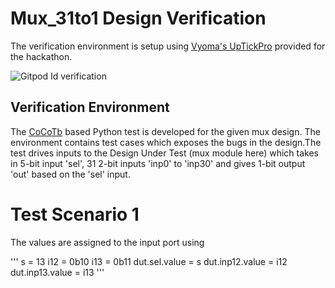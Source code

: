 # Mux_31to1 Design Verification
The verification environment is setup using [Vyoma's UpTickPro](https://vyomasystems.com/) provided for the hackathon.

![Gitpod Id verification](https://github.com/vyomasystems-lab/challenges-DarshanDattaNaik/blob/master/initial%20tool.png)

## Verification Environment
The [CoCoTb](https://www.cocotb.org/) based Python test is developed for the given mux design. The environment contains test cases which exposes the bugs in the design.The test drives inputs to the Design Under Test (mux module here) which takes in 5-bit input 'sel', 31 2-bit inputs 'inp0' to 'inp30' and gives 1-bit output 'out' based on the 'sel' input.

# Test Scenario 1
The values are assigned to the input port using

'''
s = 13
    i12 = 0b10
    i13 = 0b11
    dut.sel.value = s
    dut.inp12.value = i12
    dut.inp13.value = i13
'''





